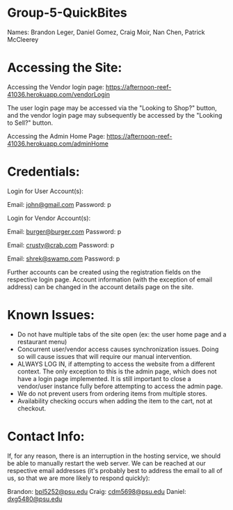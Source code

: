 # Group-5-QuickBites
Names: Brandon Leger, Daniel Gomez, Craig Moir, Nan Chen, Patrick McCleerey

# Accessing the Site:
Accessing the Vendor login page:
<https://afternoon-reef-41036.herokuapp.com/vendorLogin>

The user login page may be accessed via the "Looking to Shop?" button, and the vendor login page may subsequently be accessed by the "Looking to Sell?" button.

Accessing the Admin Home Page:
<https://afternoon-reef-41036.herokuapp.com/adminHome>

# Credentials:
Login for User Account(s):

Email: john@gmail.com
Password: p

Login for Vendor Account(s):

Email: burger@burger.com
Password: p

Email: crusty@crab.com
Password: p

Email: shrek@swamp.com
Password: p

Further accounts can be created using the registration fields on the respective login page. Account information (with the exception of email address) can be changed in the account details page on the site.

# Known Issues:

* Do not have multiple tabs of the site open (ex: the user home page and a restaurant menu)
* Concurrent user/vendor access causes synchronization issues. Doing so will cause issues that will require our manual intervention.
* ALWAYS LOG IN, if attempting to access the website from a different context. The only exception to this is the admin page, which does not have a login page implemented. It is still important to close a vendor/user instance fully before attempting to access the admin page.
* We do not prevent users from ordering items from multiple stores.
* Availability checking occurs when adding the item to the cart, not at checkout.

# Contact Info:
If, for any reason, there is an interruption in the hosting service, we should be able to manually restart the web server. 
We can be reached at our respective email addresses (it's probably best to address the email to all of us, so that we are more likely to respond quickly):

Brandon: bpl5252@psu.edu
Craig: cdm5698@psu.edu
Daniel: dxg5480@psu.edu

